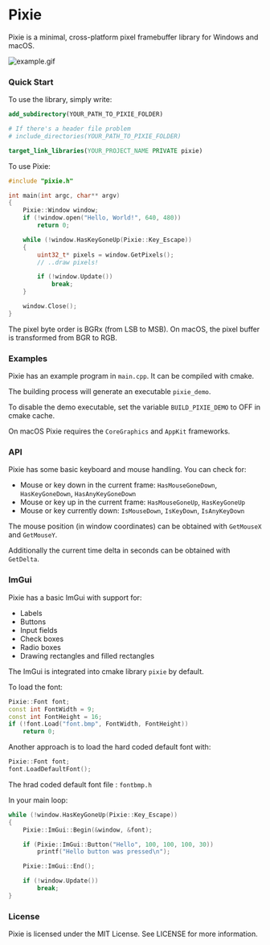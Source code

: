 Pixie
=====

Pixie is a minimal, cross-platform pixel framebuffer library for Windows and macOS.

![example.gif](/example.gif)

### Quick Start

To use the library, simply write:

```cmake
add_subdirectory(YOUR_PATH_TO_PIXIE_FOLDER)

# If there's a header file problem
# include_directories(YOUR_PATH_TO_PIXIE_FOLDER)

target_link_libraries(YOUR_PROJECT_NAME PRIVATE pixie)
```

To use Pixie:

```cpp
#include "pixie.h"

int main(int argc, char** argv)
{
    Pixie::Window window;
    if (!window.open("Hello, World!", 640, 480))
        return 0;

    while (!window.HasKeyGoneUp(Pixie::Key_Escape))
    {
        uint32_t* pixels = window.GetPixels();
        // ..draw pixels!

        if (!window.Update())
            break;
    }

    window.Close();
}
```

The pixel byte order is BGRx (from LSB to MSB). On macOS, the pixel buffer is transformed
from BGR to RGB.

### Examples

Pixie has an example program in `main.cpp`. It can be compiled with cmake.

The building process will generate an executable `pixie_demo`.

To disable the demo executable, set the variable `BUILD_PIXIE_DEMO` to OFF in cmake cache.

On macOS Pixie requires the `CoreGraphics` and `AppKit` frameworks.

### API

Pixie has some basic keyboard and mouse handling. You can check for:

* Mouse or key down in the current frame: `HasMouseGoneDown`, `HasKeyGoneDown`, `HasAnyKeyGoneDown`
* Mouse or key up in the current frame: `HasMouseGoneUp`, `HasKeyGoneUp`
* Mouse or key currently down: `IsMouseDown`, `IsKeyDown`, `IsAnyKeyDown`

The mouse position (in window coordinates) can be obtained with `GetMouseX` and `GetMouseY`.

Additionally the current time delta in seconds can be obtained with `GetDelta`.

### ImGui

Pixie has a basic ImGui with support for:

* Labels
* Buttons
* Input fields
* Check boxes
* Radio boxes
* Drawing rectangles and filled rectangles

The ImGui is integrated into cmake library `pixie` by default.

To load the font:

```cpp
Pixie::Font font;
const int FontWidth = 9;
const int FontHeight = 16;
if (!font.Load("font.bmp", FontWidth, FontHeight))
    return 0;
```
Another approach is to load the hard coded default font with:

```cpp
Pixie::Font font;
font.LoadDefaultFont();
```

The hrad coded default font file : `fontbmp.h`

In your main loop:

```cpp
while (!window.HasKeyGoneUp(Pixie::Key_Escape))
{
    Pixie::ImGui::Begin(&window, &font);

    if (Pixie::ImGui::Button("Hello", 100, 100, 100, 30))
        printf("Hello button was pressed\n");

    Pixie::ImGui::End();

    if (!window.Update())
        break;
}
```

### License

Pixie is licensed under the MIT License. See LICENSE for more information.
